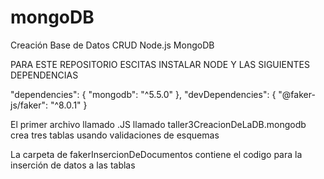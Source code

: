 # mongoDB
Creación Base de Datos CRUD Node.js MongoDB

PARA ESTE REPOSITORIO ESCITAS INSTALAR NODE Y LAS SIGUIENTES DEPENDENCIAS 

"dependencies": {
    "mongodb": "^5.5.0"
  },
  "devDependencies": {
    "@faker-js/faker": "^8.0.1"
  }

El primer archivo llamado .JS llamado taller3CreacionDeLaDB.mongodb crea tres tablas usando validaciones de esquemas 

La carpeta de fakerInsercionDeDocumentos contiene el codigo para la inserción de datos a las tablas 
